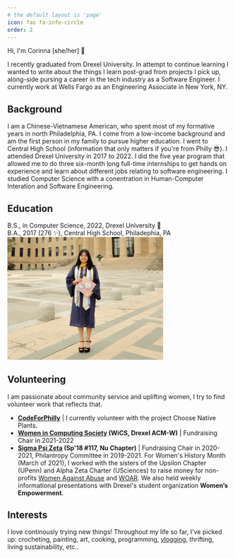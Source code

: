 ```yaml
---
# the default layout is 'page'
icon: fas fa-info-circle
order: 2
---
```


Hi, I'm Corinna [she/her] :seedling:

I recently graduated from Drexel University. In attempt to continue learning I wanted to write about the things I learn post-grad from projects I pick up, along-side pursing a career in the tech industry as a Software Engineer. I currently work at Wells Fargo as an Engineering Associate in New York, NY.

## Background
I am a Chinese-Vietnamese American, who spent most of my formative years in north Philadelphia, PA. I come from a low-income background and am the first person in my family to pursue higher education. I went to Central High School (information that only matters if you're from Philly :sunglasses:). I attended Drexel University in 2017 to 2022. I did the five year program that allowed me to do three six-month long full-time internships to get hands on experience and learn about different jobs relating to software engineering. I studied Computer Science with a conentration in Human-Computer Interation and Software Engineering.
## Education
B.S., in Computer Science, 2022, Drexel University :dragon:  
B.A., 2017 (276 :sparkles:), Central High School, Philadephia, PA  
<img src="/assets/img/tabs/about-me.jpg" alt="About me picture" width="70%" height="70%"/>

## Volunteering
I am passionate about community service and uplifting women, I try to find volunteer work that reflects that.  
- **[CodeForPhilly](https://codeforphilly.org/)** | 
I currently volunteer with the project Choose Native Plants.  
- **[Women in Computing Society](https://drexel.campuslabs.com/engage/organization/women-in-computing-society) (WiCS, Drexel ACM-W)** |
Fundraising Chair in 2021-2022  
- **[Sigma Psi Zeta](https://drexelsigmas.wixsite.com/nuchapter) (Sp'18 #117, Nu Chapter)** | 
Fundraising Chair in 2020-2021, Philantropy Committee in 2019-2021. For Women's History Month (March of 2021), I worked with the sisters of the Upsilon Chapter (UPenn) and Alpha Zeta Charter (USciences) to raise money for non-profits [Women Against Abuse](https://www.womenagainstabuse.org/) and [WOAR](https://www.woar.org/). We also held weekly informational presentations with Drexel's student organization **Women’s Empowerment**.

## Interests
I love continously trying new things! Throughout my life so far, I've picked up: crocheting, painting, art, cooking, programming, [vlogging](https://www.youtube.com/channel/UC8XVSjZyQP3jKumJoW8DNQg/featured), thrifting, living sustainability, etc..
